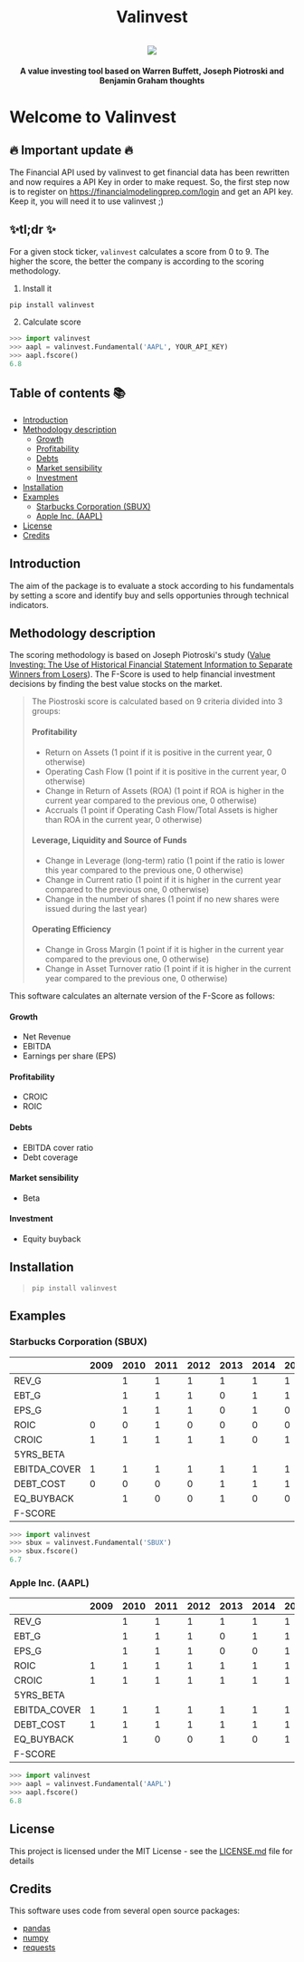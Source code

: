 <h1 align="center">
  <br>
  <strong>Valinvest</strong>
  <br>
  <br>
  <img src="https://imgs.xkcd.com/comics/technical_analysis_2x.png" />
</h1>

<h4 align="center">A value investing tool based on Warren Buffett, Joseph Piotroski and Benjamin Graham thoughts</h4>

# Welcome to Valinvest <!-- omit in toc -->
## 🔥 Important update 🔥 <!-- omit in toc -->
The Financial API used by valinvest to get financial data has been rewritten and now requires a API Key in order to make request. So, the first step now is to register on https://financialmodelingprep.com/login and get an API key. Keep it, you will need it to use valinvest ;)

## ✨tl;dr ✨ <!-- omit in toc -->
For a given stock ticker, `valinvest` calculates a score from 0 to 9. The higher the score, the better the company is according to the scoring methodology.
1. Install it
```bash
pip install valinvest
```

2. Calculate score
```python
>>> import valinvest
>>> aapl = valinvest.Fundamental('AAPL', YOUR_API_KEY)
>>> aapl.fscore()
6.8
```


## Table of contents :books: <!-- omit in toc -->

- [Introduction](#introduction)
- [Methodology description](#methodology-description)
    - [Growth](#growth)
    - [Profitability](#profitability)
    - [Debts](#debts)
    - [Market sensibility](#market-sensibility)
    - [Investment](#investment)
- [Installation](#installation)
- [Examples](#examples)
  - [Starbucks Corporation (SBUX)](#starbucks-corporation-sbux)
  - [Apple Inc. (AAPL)](#apple-inc-aapl)
- [License](#license)
- [Credits](#credits)

## Introduction

The aim of the package is to evaluate a stock according to his fundamentals by setting a score and identify buy and sells opportunies through technical indicators.

## Methodology description

The scoring methodology is based on Joseph Piotroski's study ([Value Investing: The Use of Historical Financial Statement Information to Separate Winners from Losers](http://www.chicagobooth.edu/~/media/FE874EE65F624AAEBD0166B1974FD74D.pdf)). The F-Score is used to help financial investment decisions by finding the best value stocks on the market.<br>

> The Piostroski score is calculated based on 9 criteria divided into 3 groups:
> 
> #### Profitability
>
> - Return on Assets (1 point if it is positive in the current year, 0 otherwise)
> - Operating Cash Flow (1 point if it is positive in the current year, 0 otherwise)
> - Change in Return of Assets (ROA) (1 point if ROA is higher in the current year compared to the previous one, 0 otherwise)
> - Accruals (1 point if Operating Cash Flow/Total Assets is higher than ROA in the current year, 0 otherwise)
>
> #### Leverage, Liquidity and Source of Funds
>
> - Change in Leverage (long-term) ratio (1 point if the ratio is lower this year compared to the previous one, 0 otherwise)
> - Change in Current ratio (1 point if it is higher in the current year compared to the previous one, 0 otherwise)
> - Change in the number of shares (1 point if no new shares were issued during the last year)
>
> #### Operating Efficiency
>
> - Change in Gross Margin (1 point if it is higher in the current year compared to the previous one, 0 otherwise)
> - Change in Asset Turnover ratio (1 point if it is higher in the current year compared to the previous one, 0 otherwise)
> 

This software calculates an alternate version of the F-Score as follows:
#### Growth
- Net Revenue
- EBITDA
- Earnings per share (EPS)

#### Profitability
- CROIC
- ROIC

#### Debts
- EBITDA cover ratio
- Debt coverage

#### Market sensibility
- Beta

#### Investment
- Equity buyback

## Installation

> `pip install valinvest`

## Examples

### Starbucks Corporation (SBUX)

|              | 2009 | 2010 | 2011 | 2012 | 2013 | 2014 | 2015 | 2016 | 2017 | 2018 | 2019 | Score |
| ------------ | ---- | ---- | ---- | ---- | ---- | ---- | ---- | ---- | ---- | ---- | ---- | ----- |
| REV_G        |      | 1    | 1    | 1    | 1    | 1    | 1    | 1    | 1    | 1    | 1    | 1     |
| EBT_G        |      | 1    | 1    | 1    | 0    | 1    | 1    | 1    | 0    | 0    | 1    | 0.7   |
| EPS_G        |      | 1    | 1    | 1    | 0    | 1    | 0    | 1    | 1    | 1    | 0    | 0.7   |
| ROIC         | 0    | 0    | 1    | 0    | 0    | 0    | 0    | 0    | 0    | 0    | 0    | 0.1   |
| CROIC        | 1    | 1    | 1    | 1    | 1    | 0    | 1    | 1    | 1    | 1    | 1    | 0.9   |
| 5YRS_BETA    |      |      |      |      |      |      |      |      |      |      |      | 1     |
| EBITDA_COVER | 1    | 1    | 1    | 1    | 1    | 1    | 1    | 1    | 1    | 1    | 1    | 1     |
| DEBT_COST    | 0    | 0    | 0    | 0    | 1    | 1    | 1    | 1    | 1    | 1    | 1    | 0.7   |
| EQ_BUYBACK   |      | 1    | 0    | 0    | 1    | 0    | 0    | 1    | 1    | 1    | 1    | 0.6   |
| F-SCORE      |      |      |      |      |      |      |      |      |      |      |      | 6.7   |

```python
>>> import valinvest
>>> sbux = valinvest.Fundamental('SBUX')
>>> sbux.fscore()
6.7
```

### Apple Inc. (AAPL)

|              | 2009 | 2010 | 2011 | 2012 | 2013 | 2014 | 2015 | 2016 | 2017 | 2018 | 2019 | Score |
| ------------ | ---- | ---- | ---- | ---- | ---- | ---- | ---- | ---- | ---- | ---- | ---- | ----- |
| REV_G        |      | 1    | 1    | 1    | 1    | 1    | 1    | 0    | 1    | 1    | 0    | 0.8   |
| EBT_G        |      | 1    | 1    | 1    | 0    | 1    | 1    | 0    | 1    | 1    | 0    | 0.7   |
| EPS_G        |      | 1    | 1    | 1    | 0    | 0    | 1    | 0    | 1    | 1    | 0    | 0.6   |
| ROIC         | 1    | 1    | 1    | 1    | 1    | 1    | 1    | 1    | 1    | 1    | 1    | 1     |
| CROIC        | 1    | 1    | 1    | 1    | 1    | 1    | 1    | 1    | 1    | 1    | 1    | 1     |
| 5YRS_BETA    |      |      |      |      |      |      |      |      |      |      |      | 0     |
| EBITDA_COVER | 1    | 1    | 1    | 1    | 1    | 1    | 1    | 1    | 1    | 1    | 1    | 1     |
| DEBT_COST    | 1    | 1    | 1    | 1    | 1    | 1    | 1    | 1    | 1    | 1    | 1    | 1     |
| EQ_BUYBACK   |      | 1    | 0    | 0    | 1    | 0    | 1    | 1    | 1    | 1    | 1    | 0.7   |
| F-SCORE      |      |      |      |      |      |      |      |      |      |      |      | 6.8   |

```python
>>> import valinvest
>>> aapl = valinvest.Fundamental('AAPL')
>>> aapl.fscore()
6.8
```

## License

This project is licensed under the MIT License - see the [LICENSE.md](https://github.com/astro30/valinvest/blob/master/LICENSE) file for details

## Credits

This software uses code from several open source packages:

- [pandas](http://pandas.pydata.org)
- [numpy](http://numpy.pydata.org)
- [requests](https://requests.readthedocs.io/en/master/)
